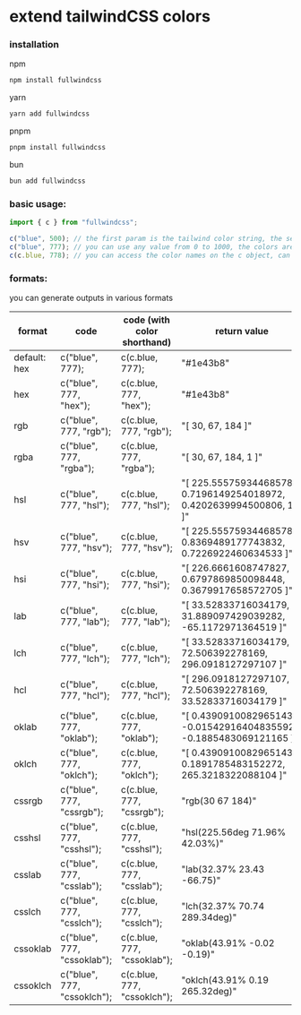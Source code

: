 # extend tailwindCSS colors

### installation

npm

```sh
npm install fullwindcss
```

yarn

```sh
yarn add fullwindcss
```

pnpm

```sh
pnpm install fullwindcss
```

bun

```sh
bun add fullwindcss
```

### basic usage:

```ts
import { c } from "fullwindcss";

c("blue", 500); // the first param is the tailwind color string, the second is the tailwind color value
c("blue", 777); // you can use any value from 0 to 1000, the colors are interpolated using the lab method
c(c.blue, 778); // you can access the color names on the c object, can be more convenient than typing strings
```

### formats:

you can generate outputs in various formats

| format       | code                        | code (with color shorthand) | return value                                                         |
| ------------ | --------------------------- | --------------------------- | -------------------------------------------------------------------- |
| default: hex | c("blue", 777);             | c(c.blue, 777);             | "#1e43b8"                                                            |
| hex          | c("blue", 777, "hex");      | c(c.blue, 777, "hex");      | "#1e43b8"                                                            |
| rgb          | c("blue", 777, "rgb");      | c(c.blue, 777, "rgb");      | "[ 30, 67, 184 ]"                                                    |
| rgba         | c("blue", 777, "rgba");     | c(c.blue, 777, "rgba");     | "[ 30, 67, 184, 1 ]"                                                 |
| hsl          | c("blue", 777, "hsl");      | c(c.blue, 777, "hsl");      | "[ 225.55575934468578, 0.7196149254018972, 0.4202639994500806, 1 ]"  |
| hsv          | c("blue", 777, "hsv");      | c(c.blue, 777, "hsv");      | "[ 225.55575934468578, 0.8369489177743832, 0.7226922460634533 ]"     |
| hsi          | c("blue", 777, "hsi");      | c(c.blue, 777, "hsi");      | "[ 226.6661608747827, 0.6797869850098448, 0.3679917658572705 ]"      |
| lab          | c("blue", 777, "lab");      | c(c.blue, 777, "lab");      | "[ 33.52833716034179, 31.889097429039282, -65.1172971364519 ]"       |
| lch          | c("blue", 777, "lch");      | c(c.blue, 777, "lch");      | "[ 33.52833716034179, 72.506392278169, 296.0918127297107 ]"          |
| hcl          | c("blue", 777, "hcl");      | c(c.blue, 777, "hcl");      | "[ 296.0918127297107, 72.506392278169, 33.52833716034179 ]"          |
| oklab        | c("blue", 777, "oklab");    | c(c.blue, 777, "oklab");    | "[ 0.4390910082965143, -0.015429164048355926, -0.1885483069121165 ]" |
| oklch        | c("blue", 777, "oklch");    | c(c.blue, 777, "oklch");    | "[ 0.4390910082965143, 0.1891785483152272, 265.3218322088104 ]"      |
| cssrgb       | c("blue", 777, "cssrgb");   | c(c.blue, 777, "cssrgb");   | "rgb(30 67 184)"                                                     |
| csshsl       | c("blue", 777, "csshsl");   | c(c.blue, 777, "csshsl");   | "hsl(225.56deg 71.96% 42.03%)"                                       |
| csslab       | c("blue", 777, "csslab");   | c(c.blue, 777, "csslab");   | "lab(32.37% 23.43 -66.75)"                                           |
| csslch       | c("blue", 777, "csslch");   | c(c.blue, 777, "csslch");   | "lch(32.37% 70.74 289.34deg)"                                        |
| cssoklab     | c("blue", 777, "cssoklab"); | c(c.blue, 777, "cssoklab"); | "oklab(43.91% -0.02 -0.19)"                                          |
| cssoklch     | c("blue", 777, "cssoklch"); | c(c.blue, 777, "cssoklch"); | "oklch(43.91% 0.19 265.32deg)"                                       |
